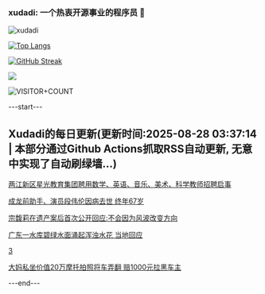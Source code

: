 ### xudadi: 一个热衷开源事业的程序员 👋

![xudadi](https://github-readme-stats-git-masterorgs-github-readme-stats-team.vercel.app/api?username=xudadi)

[![Top Langs](https://github-readme-stats.vercel.app/api/top-langs/?username=xudadi)](https://github.com/anuraghazra/github-readme-stats)

[![GitHub Streak](https://streak-stats.demolab.com?user=xudadi&locale=zh_Hans)](https://git.io/streak-stats)

![](https://raw.githubusercontent.com/xudadi/xudadi/main/assets/github-contribution-grid-snake.svg)

![VISITOR+COUNT](https://komarev.com/ghpvc/?username=xudadi&label=VISITOR+COUNT)


---start---

## Xudadi的每日更新(更新时间:2025-08-28 03:37:14 | 本部分通过Github Actions抓取RSS自动更新, 无意中实现了自动刷绿墙...)

[两江新区星光教育集团聘用数学、英语、音乐、美术、科学教师招聘启事](https://www.gongkaoleida.com/article/2590645)

[成龙前助手、演员段伟伦因病去世 终年67岁](https://m.163.com/news/article/K80FDNE00514R9OJ.html)

[宗馥莉在遗产案后首次公开回应:不会因为风波改变方向](https://m.163.com/news/article/K7VR70HU05129QAF.html)

[广东一水库碧绿水面涌起浑浊水花 当地回应](https://m.163.com/news/article/K80BAFB4053469LG.html)

[3](https://m.163.com/touch/news/sub/domestic)

[大妈私坐价值20万摩托拍照将车弄翻 赔1000元拉黑车主](https://m.163.com/news/article/K80BAF71053469LG.html)

---end---
